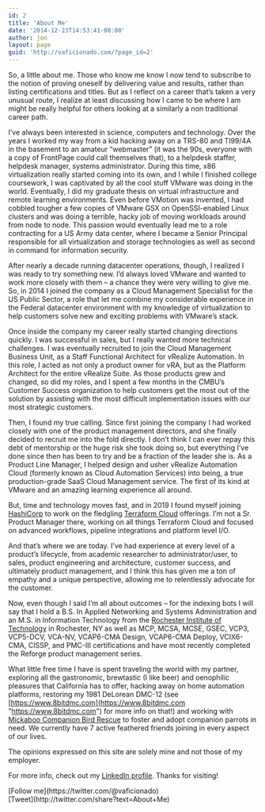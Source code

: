 ```yaml
---
id: 2
title: 'About Me'
date: '2014-12-23T14:53:41-08:00'
author: jon
layout: page
guid: 'http://vaficionado.com/?page_id=2'
---
```


So, a little about me. Those who know me know I now tend to subscribe to the notion of proving oneself by delivering value and results, rather than listing certifications and titles. But as I reflect on a career that’s taken a very unusual route, I realize at least discussing how I came to be where I am might be really helpful for others looking at a similarly a non traditional career path.

I’ve always been interested in science, computers and technology. Over the years I worked my way from a kid hacking away on a TRS-80 and TI99/4A in the basement to an amateur “webmaster” (it was the 90s, everyone with a copy of FrontPage could call themselves that), to a helpdesk staffer, helpdesk manager, systems administrator. During this time, x86 virtualization really started coming into its own, and I while I finished college coursework, I was captivated by all the cool stuff VMware was doing in the world. Eventually, I did my graduate thesis on virtual infrastructure and remote learning environments. Even before VMotion was invented, I had cobbled tougher a few copies of VMware GSX on OpenSSI-enabled Linux clusters and was doing a terrible, hacky job of moving workloads around from node to node. This passion would eventually lead me to a role contracting for a US Army data center, where I became a Senior Principal responsible for all virtualization and storage technologies as well as second in command for information security.

After nearly a decade running datacenter operations, though, I realized I was ready to try something new. I’d always loved VMware and wanted to work more closely with them – a chance they were very willing to give me. So, in 2014 I joined the company as a Cloud Management Specialist for the US Public Sector, a role that let me combine my considerable experience in the Federal datacenter environment with my knowledge of virtualization to help customers solve new and exciting problems with VMware’s stack.

Once inside the company my career really started changing directions quickly. I was successful in sales, but I really wanted more technical challenges. I was eventually recruited to join the Cloud Management Business Unit, as a Staff Functional Architect for vRealize Automation. In this role, I acted as not only a product owner for vRA, but as the Platform Architect for the entire vRealize Suite. As those products grew and changed, so did my roles, and I spent a few months in the CMBU’s Customer Success organization to help customers get the most out of the solution by assisting with the most difficult implementation issues with our most strategic customers.

Then, I found my true calling. Since first joining the company I had worked closely with one of the product management directors, and she finally decided to recruit me into the fold directly. I don’t think I can ever repay this debt of mentorship or the huge risk she took doing so, but everything I’ve done since then has been to try and be a fraction of the leader she is. As a Product Line Manager, I helped design and usher vRealize Automation Cloud (formerly known as Cloud Automation Services) into being, a true production-grade SaaS Cloud Management service. The first of its kind at VMware and an amazing learning experience all around.

But, time and technology moves fast, and in 2019 I found myself joining [HashiCorp](http://www.hashicorp.com) to work on the fledgling [Terraform Cloud](https://app.terraform.io/signup/account) offerings. I’m not a Sr. Product Manager there, working on all things Terraform Cloud and focused on advanced workflows, pipeline integrations and platform level I/O.

And that’s where we are today. I’ve had experience at every level of a product’s lifecycle, from academic researcher to administrator/user, to sales, product engineering and architecture, customer success, and ultimately product management, and I think this has given me a ton of empathy and a unique perspective, allowing me to relentlessly advocate for the customer.

Now, even though I said I’m all about outcomes – for the indexing bots I will say that I hold a B.S. In Applied Networking and Systems Administration and an M.S. in Information Technology from the [Rochester Institute of Technology](https://www.rit.edu) in Rochester, NY as well as MCP, MCSA, MCSE, GSEC, VCP3, VCP5-DCV, VCA-NV, VCAP6-CMA Design, VCAP6-CMA Deploy, VCIX6-CMA, CISSP, and PMC-III certifications and have most recently completed the Reforge product management series.

What little free time I have is spent traveling the world with my partner, exploring all the gastronomic, brewtastic (I like beer) and oenophilic pleasures that California has to offer, hacking away on home automation platforms, restoring my 1981 DeLorean DMC-12 (see [https://www.8bitdmc.com](https://www.8bitdmc.com "https://www.8bitdmc.com") for more info on that!) and working with [Mickaboo Companion Bird Rescue](https://www.mickaboo.org) to foster and adopt companion parrots in need. We currently have 7 active feathered friends joining in every aspect of our lives.

The opinions expressed on this site are solely mine and not those of my employer.

For more info, check out my [LinkedIn profile](https://www.linkedin.com/in/jon-schulman-vaficionado). Thanks for visiting!

<div class="twttr_buttons"><div class="twttr_followme"> [Follow me](https://twitter.com/@vaficionado) </div></div><div class="twttr_buttons"><div class="twttr_twitter"> [Tweet](http://twitter.com/share?text=About+Me) </div></div>